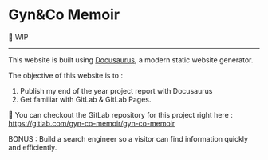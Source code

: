 # Gyn&Co Memoir

🚧 WIP

---

This website is built using [Docusaurus](https://docusaurus.io/), a modern static website generator.

The objective of this website is to : 

1. Publish my end of the year project report with Docusaurus
2. Get familiar with GitLab & GitLab Pages.

🦊 You can checkout the GitLab repository for this project right here : https://gitlab.com/gyn-co-memoir/gyn-co-memoir

BONUS : Build a search engineer so a visitor can find information quickly and efficiently. 

